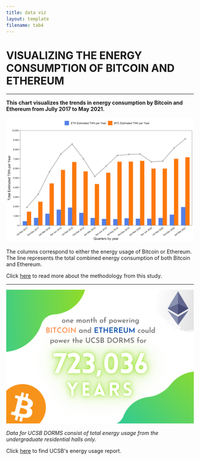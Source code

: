 ```yaml
---
title: data viz
layout: template
filename: tab4
--- 
```

# VISUALIZING THE ENERGY CONSUMPTION OF BITCOIN AND ETHEREUM
-----

**This chart visualizes the trends in energy consumption by Bitcoin and Ethereum from Jully 2017 to May 2021.**

![data viz](/images/crypto2.png)

The columns correspond to either the energy usage of Bitcoin or Ethereum. The line represents the total combined energy consumption of both Bitcoin and Ethereum.

Click [here](https://digiconomist.net/bitcoin-energy-consumption) to read more about the methodology from this study.

----

![data viz](/images/infographic2.png)

*Data for UCSB DORMS consist of total energy usage from the undergraduate residential halls only.* 

Click [here](https://engagementdashboard.com/ucsb/ucsb) to find UCSB's energy usage report. 
